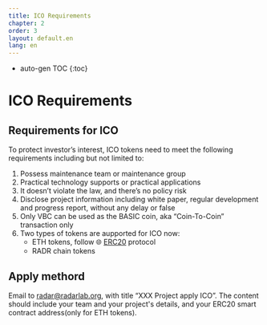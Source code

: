 ```yaml
---
title: ICO Requirements
chapter: 2
order: 3
layout: default.en
lang: en
---
```


* auto-gen TOC
{:toc}

# ICO Requirements

## Requirements for ICO

To protect investor’s interest, ICO tokens need to meet the following requirements including but not limited to:

1. Possess maintenance team or maintenance group
2. Practical technology supports or practical applications
3. It doesn’t violate the law, and there’s no policy risk
4. Disclose project information including white paper, regular development and progress report, without any delay or false
5. Only VBC can be used as the BASIC coin, aka “Coin-To-Coin” transaction only
6. Two types of tokens are aupported for ICO now:
    * ETH tokens, follow 🌐 [ERC20](https://en.wikipedia.org/wiki/ERC20) protocol
    * RADR chain tokens

## Apply methord

Email to radar@radarlab.org, with title “XXX Project apply ICO”. The content should include your team and your project's details, and your ERC20 smart contract address(only for ETH tokens).
